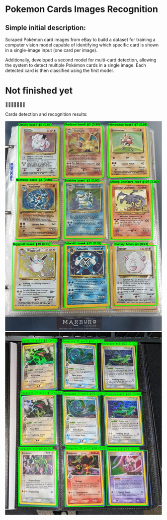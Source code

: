 # Pokemon Cards Images Recognition

## Simple initial description:

Scraped Pokémon card images from eBay to build a dataset for training a computer vision model capable of identifying which specific card is shown in a single-image input (one card per image).

Additionally, developed a second model for multi-card detection, allowing the system to detect multiple Pokémon cards in a single image. Each detected card is then classified using the first model.

# Not finished yet
  🔨🚧🔨🚧🔨🚧🔨

  Cards detection and recognition results:

![teste](images/base_binder.jpg)  ![teste](images/output_image.jpg)
